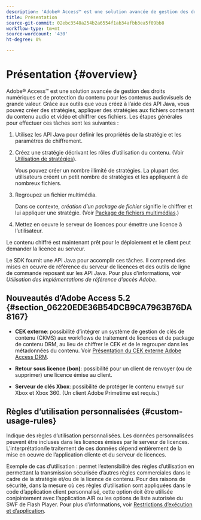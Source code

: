 ```yaml
---
description: 'Adobe® Access™ est une solution avancée de gestion des droits numériques et de protection du contenu pour les contenus audiovisuels de grande valeur. Grâce aux outils que vous créez à l’aide des API Java, vous pouvez créer des stratégies, appliquer des stratégies aux fichiers contenant du contenu audio et vidéo et chiffrer ces fichiers. Les étapes générales pour effectuer ces tâches sont les suivantes : '
title: Présentation
source-git-commit: 02ebc3548a254b2a6554f1ab34afbb3ea5f09bb8
workflow-type: tm+mt
source-wordcount: '430'
ht-degree: 0%

---
```


# Présentation {#overview}

Adobe® Access™ est une solution avancée de gestion des droits numériques et de protection du contenu pour les contenus audiovisuels de grande valeur. Grâce aux outils que vous créez à l’aide des API Java, vous pouvez créer des stratégies, appliquer des stratégies aux fichiers contenant du contenu audio et vidéo et chiffrer ces fichiers. Les étapes générales pour effectuer ces tâches sont les suivantes :

1. Utilisez les API Java pour définir les propriétés de la stratégie et les paramètres de chiffrement.
1. Créez une stratégie décrivant les rôles d’utilisation du contenu. (Voir [Utilisation de stratégies](../../aaxs-protecting-content/content-working-with-policies/content-working-with-policies-overview.md)).

   Vous pouvez créer un nombre illimité de stratégies. La plupart des utilisateurs créent un petit nombre de stratégies et les appliquent à de nombreux fichiers.

1. Regroupez un fichier multimédia.

   Dans ce contexte, *création d’un package de fichier* signifie le chiffrer et lui appliquer une stratégie. (Voir [Package de fichiers multimédias](../../aaxs-protecting-content/content-packaging-media-files/content-packaging-media-files-overview.md).)

1. Mettez en oeuvre le serveur de licences pour émettre une licence à l’utilisateur.

Le contenu chiffré est maintenant prêt pour le déploiement et le client peut demander la licence au serveur.

Le SDK fournit une API Java pour accomplir ces tâches. Il comprend des mises en oeuvre de référence du serveur de licences et des outils de ligne de commande reposant sur les API Java. Pour plus d’informations, voir *Utilisation des implémentations de référence d’accès Adobe*.

## Nouveautés d’Adobe Access 5.2 {#section_06220EDE36B54DCB9CA7963B76DA8167}

* **CEK externe**: possibilité d’intégrer un système de gestion de clés de contenu (CKMS) aux workflows de traitement de licences et de package de contenu DRM, au lieu de chiffrer le CEK et de le regrouper dans les métadonnées du contenu. Voir [Présentation du CEK externe Adobe Access DRM](../../aaxs-drm-xkey-mgmt/aaxs-drm-using-external-cek-overview.md).

* **Retour sous licence (bon)**: possibilité pour un client de renvoyer (ou de supprimer) une licence émise au client.
* **Serveur de clés Xbox**: possibilité de protéger le contenu envoyé sur Xbox et Xbox 360. (Un client Adobe Primetime est requis.)

## Règles d’utilisation personnalisées {#custom-usage-rules}

Indique des règles d’utilisation personnalisées. Les données personnalisées peuvent être incluses dans les licences émises par le serveur de licences. L’interprétation/le traitement de ces données dépend entièrement de la mise en oeuvre de l’application cliente et du serveur de licences.

Exemple de cas d’utilisation : permet l’extensibilité des règles d’utilisation en permettant la transmission sécurisée d’autres règles commerciales dans le cadre de la stratégie et/ou de la licence de contenu. Pour des raisons de sécurité, dans la mesure où ces règles d’utilisation sont appliquées dans le code d’application client personnalisé, cette option doit être utilisée conjointement avec l’application AIR ou les options de liste autorisée du SWF de Flash Player. Pour plus d’informations, voir [Restrictions d’exécution et d’application](../../aaxs-protecting-content/content-introduction/content-usage-rules/content-runtime-application-restrictions/content-allowlist-air.md).
